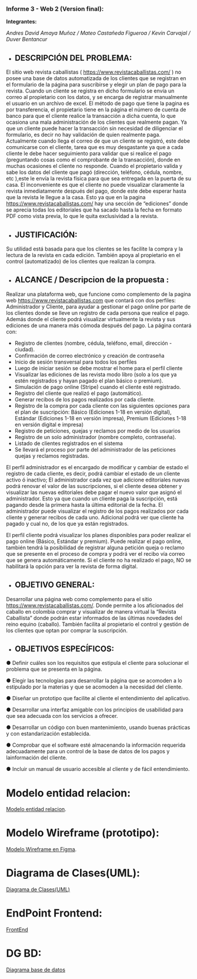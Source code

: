 ### Informe 3 - Web 2 (Version final):

**Integrantes:**

*Andres David Amaya Muñoz / Mateo Castañeda Figueroa / Kevin Carvajal / Duver Bentancur*


* ## DESCRIPCIÓN DEL PROBLEMA:

El sitio web revista caballistas ( https://www.revistacaballistas.com/ ) no posee una
base de datos automatizada de los clientes que se registran en el formulario de la
página para suscribirse y elegir un plan de pago para la revista. Cuando un cliente se
registra en dicho formulario se envía un correo al propietario con los datos, y se
encarga de registrar manualmente el usuario en un archivo de excel.
El método de pago que tiene la pagina es por transferencia, el propietario tiene en la
página el número de cuenta de banco para que el cliente realice la transacción a dicha
cuenta, lo que ocasiona una mala administración de los clientes que realmente pagan.
Ya que un cliente puede hacer la transacción sin necesidad de diligenciar el formulario,
es decir no hay validación de quien realmente paga.
Actualmente cuando llega el correo de que un cliente se registró, este debe
comunicarse con el cliente, tarea que es muy desgastante ya que a cada cliente le
debe hacer seguimiento para validar que si realice el pago (preguntando cosas como
el comprobante de la transacción), donde en muchas ocasiones el cliente no responde.
Cuando el propietario valida y sabe los datos del cliente que pagó (dirección, teléfono,
cédula, nombre, etc ),este le envía la revista física para que sea entregada en la puerta
de su casa. El inconveniente es que el cliente no puede visualizar claramente la revista
inmediatamente después del pago, donde este debe esperar hasta que la revista le
llegue a la casa.
Esto ya que en la pagina https://www.revistacaballistas.com/ hay una sección
de “ediciones” donde se aprecia todas los editoriales que ha sacado hasta la fecha en
formato PDF como vista previa, lo que le quita exclusividad a la revista.

* ## JUSTIFICACIÓN:


Su utilidad está basada para que los clientes se les facilite la compra y la lectura de la revista en cada edición. 
También apoya al propietario en el control (automatizado) de los clientes que realizan la compra.


* ## ALCANCE / Descripcion de la propuesta :

Realizar una plataforma web, que funcione como complemento de la pagina web https://www.revistacaballistas.com que contará con dos perfiles: Administrador y Cliente, para 
ayudar a gestionar el pago online por parte de los clientes donde se lleve un registro de cada persona que realice el pago. Además donde el cliente podrá visualizar 
virtualmente la revista y sus ediciones de una manera más cómoda después del pago. 
La página contará con:

- Registro de clientes (nombre, cédula, teléfono, email, dirección - ciudad).
- Confirmación de correo electrónico y creación de contraseña
- Inicio de sesión transversal para todos los perfiles
- Luego de iniciar sesión se debe mostrar el home para el perfil cliente
- Visualizar las ediciones de las revista modo libro (solo a los que ya estén registrados y hayan pagado el plan básico o premium).
- Simulación de pago online (Stripe) cuando el cliente esté registrado.
- Registro del cliente que realizó el pago (automático).
- Generar recibos de los pagos realizados por cada cliente.
- Registro de la compra por cada cliente con las siguientes opciones para el plan de suscripción: Básico (Ediciones 1-18 en versión digital), 
Estándar (Ediciones 1-18 en versión impresa), Premium (Ediciones 1-18 en versión digital e impresa)
- Registro de peticiones, quejas y reclamos por medio de los usuarios
- Registro de un solo administrador (nombre completo, contraseña).
- Listado de clientes registrados en el sistema
- Se llevará el proceso por parte del administrador de las peticiones quejas y reclamos registradas.

El perfil administrador es el encargado de modificar y cambiar de estado el registro de cada cliente, es decir, podrá cambiar el estado de un cliente activo ó inactivo; 
El administrador cada vez que adicione editoriales nuevas podrá renovar el valor de las suscripciones, si el cliente desea obtener y visualizar las nuevas editoriales 
debe pagar el nuevo valor que asignó el administrador. Esto ya que cuando un cliente paga la suscripción, está pagando desde la primera hasta la última editorial de la fecha. El administrador puede visualizar el registro de los pagos realizados por cada cliente y generar recibos de cada uno. Adicional podrá ver que cliente ha pagado y cual no, de los que ya están registrados.

El perfil cliente podrá visualizar los planes disponibles para poder realizar el pago online (Básico, Estándar y premium). Puede realizar el pago online, 
también tendrá la posibilidad de registrar alguna petición queja o reclamo que se presente en el proceso de compra y podrá ver el recibo vía correo que se 
genera automáticamente. Si el cliente no ha realizado el pago, NO se habilitará la opción para ver la revista de forma digital.


* ## OBJETIVO GENERAL:

Desarrollar una página web como complemento para el sitio https://www.revistacaballistas.com/.
Donde permite a los aficionados del caballo en colombia comprar y visualizar de
manera virtual la “Revista Caballista” donde podrán estar informados de las últimas
novedades del reino equino (caballo). También facilita al propietario el control y gestión de los clientes que optan por comprar
la suscripción.

* ## OBJETIVOS ESPECÍFICOS:

● Definir cuáles son los requisitos que estipula el cliente para solucionar el problema que se presenta en la página.

● Elegir las tecnologías para desarrollar la página que se acomoden a lo estipulado por la materias y que se acomoden a la 
necesidad del cliente.

● Diseñar un prototipo que facilite al cliente el entendimiento del aplicativo.

● Desarrollar una interfaz amigable con los principios de usabilidad para que sea adecuada con los servicios a ofrecer.

● Desarrollar un código con buen mantenimiento, usando buenas prácticas y con estandarización establecida.

● Comprobar que el software esté almacenando la información requerida adecuadamente para un control de la base de datos de 
los pagos y lainformación del cliente.

● Incluir un manual de usuario accesible al cliente y de fácil entendimiento.


# Modelo entidad relacion:

[Modelo entidad relacion](https://raw.githubusercontent.com/Andres2020-CESW2/CESW2/informe_dos/Modelo_ER.PNG).

# Modelo Wireframe (prototipo):

[Modelo Wireframe en Figma](https://www.figma.com/file/o6kKWvFzo36c6IBNFLV6uS/REVISTA-CABALLISTAS---PROTOTIPO?node-id=0%3A1).

# Diagrama de Clases(UML):

[Diagrama de Clases(UML)](https://raw.githubusercontent.com/Andres2020-CESW2/CESW2/informe_dos/Diagrama_UML.png)

# EndPoint Frontend: 

[FrontEnd](https://revistacaballistas.vercel.app/)

# DG BD: 

[Diagrama base de datos](blob:https://web.whatsapp.com/b206bb0f-bd24-40cd-8617-721382b7e019)


